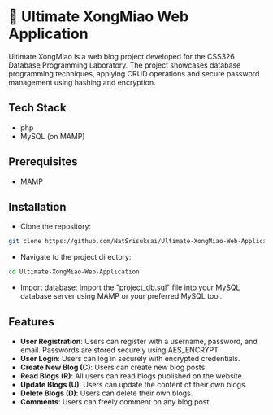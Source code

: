 
# 📝 Ultimate XongMiao Web Application 

Ultimate XongMiao is a web blog project developed for the CSS326 Database Programming Laboratory. The project showcases database programming techniques, applying CRUD operations and secure password management using hashing and encryption.


## Tech Stack

- php
- MySQL (on MAMP)

## Prerequisites

- MAMP

## Installation

- Clone the repository:
```bash
git clone https://github.com/NatSrisuksai/Ultimate-XongMiao-Web-Application.git
```

- Navigate to the project directory:
```bash
cd Ultimate-XongMiao-Web-Application
```

- Import database:
Import the "project_db.sql" file into your MySQL database server using MAMP or your preferred MySQL tool.

## Features

- **User Registration**: Users can register with a username, password, and email. Passwords are stored securely using AES_ENCRYPT
- **User Login**: Users can log in securely with encrypted credentials.
- **Create New Blog (C)**: Users can create new blog posts.
- **Read Blogs (R)**: All users can read blogs published on the website.
- **Update Blogs (U)**: Users can update the content of their own blogs.
- **Delete Blogs (D)**: Users can delete their own blogs.
- **Comments**: Users can freely comment on any blog post.


